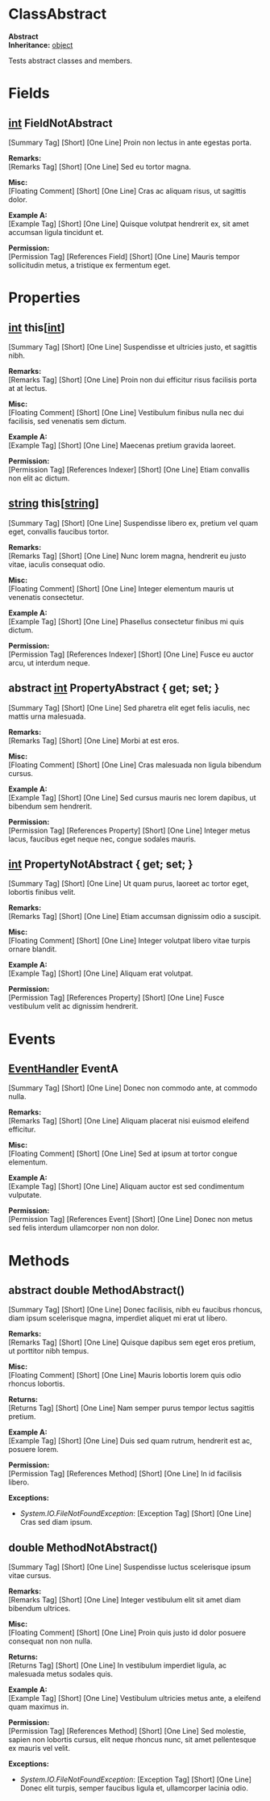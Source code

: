 # ClassAbstract

**Abstract**  
**Inheritance:** [object](https://docs.microsoft.com/en-us/dotnet/api/system.object)  
  
Tests abstract classes and members.  
  
  

# Fields

## [int](https://docs.microsoft.com/en-us/dotnet/api/system.int32) FieldNotAbstract

[Summary Tag] [Short] [One Line] Proin non lectus in ante egestas porta.  
  
  
**Remarks:**  
[Remarks Tag] [Short] [One Line] Sed eu tortor magna.  
  
  
**Misc:**  
[Floating Comment] [Short] [One Line] Cras ac aliquam risus, ut sagittis dolor.  
  
**Example A:**  
[Example Tag] [Short] [One Line] Quisque volutpat hendrerit ex, sit amet accumsan ligula tincidunt et.  
  
  
**Permission:**  
[Permission Tag] [References Field] [Short] [One Line] Mauris tempor sollicitudin metus, a tristique ex fermentum eget.  
  
  

# Properties

## [int](https://docs.microsoft.com/en-us/dotnet/api/system.int32) this[[int](https://docs.microsoft.com/en-us/dotnet/api/system.int32)]

[Summary Tag] [Short] [One Line] Suspendisse et ultricies justo, et sagittis nibh.  
  
  
**Remarks:**  
[Remarks Tag] [Short] [One Line] Proin non dui efficitur risus facilisis porta at at lectus.  
  
  
**Misc:**  
[Floating Comment] [Short] [One Line] Vestibulum finibus nulla nec dui facilisis, sed venenatis sem dictum.  
  
**Example A:**  
[Example Tag] [Short] [One Line] Maecenas pretium gravida laoreet.  
  
  
**Permission:**  
[Permission Tag] [References Indexer] [Short] [One Line] Etiam convallis non elit ac dictum.  
  
  

## [string](https://docs.microsoft.com/en-us/dotnet/api/system.string) this[[string](https://docs.microsoft.com/en-us/dotnet/api/system.string)]

[Summary Tag] [Short] [One Line] Suspendisse libero ex, pretium vel quam eget, convallis faucibus tortor.  
  
  
**Remarks:**  
[Remarks Tag] [Short] [One Line] Nunc lorem magna, hendrerit eu justo vitae, iaculis consequat odio.  
  
  
**Misc:**  
[Floating Comment] [Short] [One Line] Integer elementum mauris ut venenatis consectetur.  
  
**Example A:**  
[Example Tag] [Short] [One Line] Phasellus consectetur finibus mi quis dictum.  
  
  
**Permission:**  
[Permission Tag] [References Indexer] [Short] [One Line] Fusce eu auctor arcu, ut interdum neque.  
  
  

## abstract [int](https://docs.microsoft.com/en-us/dotnet/api/system.int32) PropertyAbstract { get; set; }

[Summary Tag] [Short] [One Line] Sed pharetra elit eget felis iaculis, nec mattis urna malesuada.  
  
  
**Remarks:**  
[Remarks Tag] [Short] [One Line] Morbi at est eros.  
  
  
**Misc:**  
[Floating Comment] [Short] [One Line] Cras malesuada non ligula bibendum cursus.  
  
**Example A:**  
[Example Tag] [Short] [One Line] Sed cursus mauris nec lorem dapibus, ut bibendum sem hendrerit.  
  
  
**Permission:**  
[Permission Tag] [References Property] [Short] [One Line] Integer metus lacus, faucibus eget neque nec, congue sodales mauris.  
  
  

## [int](https://docs.microsoft.com/en-us/dotnet/api/system.int32) PropertyNotAbstract { get; set; }

[Summary Tag] [Short] [One Line] Ut quam purus, laoreet ac tortor eget, lobortis finibus velit.  
  
  
**Remarks:**  
[Remarks Tag] [Short] [One Line] Etiam accumsan dignissim odio a suscipit.  
  
  
**Misc:**  
[Floating Comment] [Short] [One Line] Integer volutpat libero vitae turpis ornare blandit.  
  
**Example A:**  
[Example Tag] [Short] [One Line] Aliquam erat volutpat.  
  
  
**Permission:**  
[Permission Tag] [References Property] [Short] [One Line] Fusce vestibulum velit ac dignissim hendrerit.  
  
  

# Events

## [EventHandler](https://docs.microsoft.com/en-us/dotnet/api/system.eventhandler) EventA

[Summary Tag] [Short] [One Line] Donec non commodo ante, at commodo nulla.  
  
  
**Remarks:**  
[Remarks Tag] [Short] [One Line] Aliquam placerat nisi euismod eleifend efficitur.  
  
  
**Misc:**  
[Floating Comment] [Short] [One Line] Sed at ipsum at tortor congue elementum.  
  
**Example A:**  
[Example Tag] [Short] [One Line] Aliquam auctor est sed condimentum vulputate.  
  
  
**Permission:**  
[Permission Tag] [References Event] [Short] [One Line] Donec non metus sed felis interdum ullamcorper non non dolor.  
  
  

# Methods

## abstract double MethodAbstract()

[Summary Tag] [Short] [One Line] Donec facilisis, nibh eu faucibus rhoncus, diam ipsum scelerisque magna, imperdiet aliquet mi erat ut libero.  
  
  
**Remarks:**  
[Remarks Tag] [Short] [One Line] Quisque dapibus sem eget eros pretium, ut porttitor nibh tempus.  
  
  
**Misc:**  
[Floating Comment] [Short] [One Line] Mauris lobortis lorem quis odio rhoncus lobortis.  
  
**Returns:**  
[Returns Tag] [Short] [One Line] Nam semper purus tempor lectus sagittis pretium.  
  
  
**Example A:**  
[Example Tag] [Short] [One Line] Duis sed quam rutrum, hendrerit est ac, posuere lorem.  
  
  
**Permission:**  
[Permission Tag] [References Method] [Short] [One Line] In id facilisis libero.  
  
  
**Exceptions:**  
* _System.IO.FileNotFoundException_: [Exception Tag] [Short] [One Line] Cras sed diam ipsum.  

  

## double MethodNotAbstract()

[Summary Tag] [Short] [One Line] Suspendisse luctus scelerisque ipsum vitae cursus.  
  
  
**Remarks:**  
[Remarks Tag] [Short] [One Line] Integer vestibulum elit sit amet diam bibendum ultrices.  
  
  
**Misc:**  
[Floating Comment] [Short] [One Line] Proin quis justo id dolor posuere consequat non non nulla.  
  
**Returns:**  
[Returns Tag] [Short] [One Line] In vestibulum imperdiet ligula, ac malesuada metus sodales quis.  
  
  
**Example A:**  
[Example Tag] [Short] [One Line] Vestibulum ultricies metus ante, a eleifend quam maximus in.  
  
  
**Permission:**  
[Permission Tag] [References Method] [Short] [One Line] Sed molestie, sapien non lobortis cursus, elit neque rhoncus nunc, sit amet pellentesque ex mauris vel velit.  
  
  
**Exceptions:**  
* _System.IO.FileNotFoundException_: [Exception Tag] [Short] [One Line] Donec elit turpis, semper faucibus ligula et, ullamcorper lacinia odio.  

  


